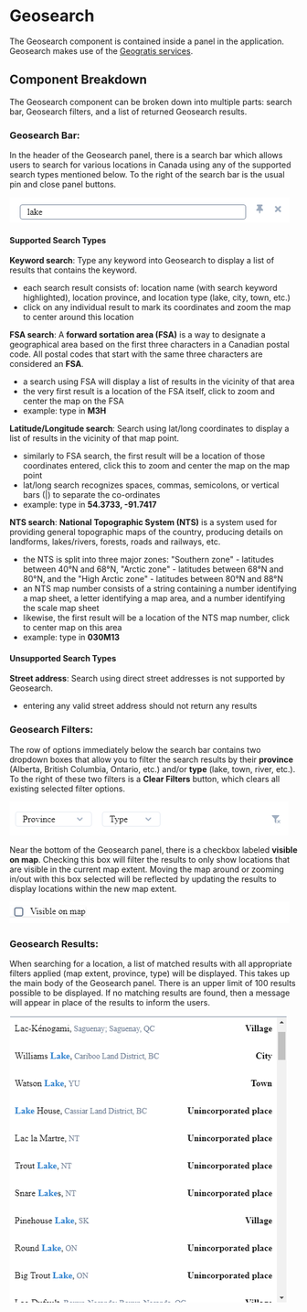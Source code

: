 # Geosearch

The Geosearch component is contained inside a panel in the application. Geosearch makes use of the [Geogratis services](http://geogratis.gc.ca/).

## Component Breakdown

The Geosearch component can be broken down into multiple parts: search bar, Geosearch filters, and a list of returned Geosearch results.

### Geosearch Bar:

In the header of the Geosearch panel, there is a search bar which allows users to search for various locations in Canada using any of the supported search types mentioned below. To the right of the search bar is the usual pin and close panel buttons.

![](images/geosearch-search.png)

#### Supported Search Types

**Keyword search**: Type any keyword into Geosearch to display a list of results that contains the keyword.
- each search result consists of: location name (with search keyword highlighted), location province, and location type (lake, city, town, etc.)
- click on any individual result to mark its coordinates and zoom the map to center around this location

**FSA search**: A **forward sortation area (FSA)** is a way to designate a geographical area based on the first three characters in a Canadian postal code. All postal codes that start with the same three characters are considered an **FSA**.
- a search using FSA will display a list of results in the vicinity of that area
- the very first result is a location of the FSA itself, click to zoom and center the map on the FSA
- example: type in **M3H**

**Latitude/Longitude search**: Search using lat/long coordinates to display a list of results in the vicinity of that map point.
- similarly to FSA search, the first result will be a location of those coordinates entered, click this to zoom and center the map on the map point
- lat/long search recognizes spaces, commas, semicolons, or vertical bars (|) to separate the co-ordinates
- example: type in **54.3733, -91.7417**

**NTS search**: **National Topographic System (NTS)** is a system used for providing general topographic maps of the country, producing details on landforms, lakes/rivers, forests, roads and railways, etc.
- the NTS is split into three major zones: "Southern zone" - latitudes between 40°N and 68°N, "Arctic zone" - latitudes between 68°N and 80°N, and the "High Arctic zone" - latitudes between 80°N and 88°N
- an NTS map number consists of a string containing a number identifying a map sheet, a letter identifying a map area, and a number identifying the scale map sheet
- likewise, the first result will be a location of the NTS map number, click to center map on this area
- example: type in **030M13**

#### Unsupported Search Types

**Street address**: Search using direct street addresses is not supported by Geosearch.
- entering any valid street address should not return any results

### Geosearch Filters:

The row of options immediately below the search bar contains two dropdown boxes that allow you to filter the search results by their **province** (Alberta, British Columbia, Ontario, etc.) and/or **type** (lake, town, river, etc.). To the right of these two filters is a **Clear Filters** button, which clears all existing selected filter options.

![](images/geosearch-top-filters.png)

Near the bottom of the Geosearch panel, there is a checkbox labeled **visible on map**. Checking this box will filter the results to only show locations that are visible in the current map extent. Moving the map around or zooming in/out with this box selected will be reflected by updating the results to display locations within the new map extent.

![](images/geosearch-bottom-filters.png)

### Geosearch Results:

When searching for a location, a list of matched results with all appropriate filters applied (map extent, province, type) will be displayed. This takes up the main body of the Geosearch panel. There is an upper limit of 100 results possible to be displayed. If no matching results are found, then a message will appear in place of the results to inform the users.

![](images/geosearch-results.png)